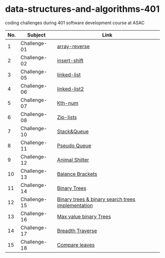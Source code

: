 # data-structures-and-algorithms-401
coding challenges during 401 software development course at ASAC


| No. | Subject | Link |
|-----|-----|-----|
| 1 | Challenge-01 | [array-reverse](https://github.com/Yousef27h/data-structures-and-algorithms-401/blob/main/challenges/array-reverse-challenge/README.md) |
| 2 | Challenge-02 | [insert-shift](https://github.com/Yousef27h/data-structures-and-algorithms-401/tree/main/challenges/array-insert-shift-challenge) |
| 3 | Challenge-05 | [linked-list](https://github.com/Yousef27h/data-structures-and-algorithms-401/blob/main/challenges/linked-list/README.md) |
| 4 | Challenge-06 | [linked-list2](https://github.com/Yousef27h/data-structures-and-algorithms-401/blob/main/challenges/linked-list/README.md) |
| 5 | Challenge-07 | [Kth-num](https://github.com/Yousef27h/data-structures-and-algorithms-401/blob/main/challenges/linked-list/README.md) |
| 6 | Challenge-08 | [Zip-lists](https://github.com/Yousef27h/data-structures-and-algorithms-401/blob/main/challenges/linked-list/README.md) |
| 7 | Challenge-10 | [Stack&Queue](https://github.com/Yousef27h/data-structures-and-algorithms-401/blob/main/challenges/linked-list/README.md) |
| 8 | Challenge-11 | [Pseudo Queue](https://github.com/Yousef27h/data-structures-and-algorithms-401/blob/main/challenges/linked-list/README.md) |
|9 | Challenge-12 | [Animal Shilter](https://github.com/Yousef27h/data-structures-and-algorithms-401/blob/main/challenges/linked-list/README.md) |
|10 | Challenge-13 | [Balance Brackets](https://github.com/Yousef27h/data-structures-and-algorithms-401/blob/main/challenges/linked-list/README.md) |
|11 | Challenge-14 | [Binary Trees](https://github.com/Yousef27h/data-structures-and-algorithms-401/blob/main/challenges/trees/README.md) |
|12 | Challenge-15 | [Binary trees & binary search trees implementation](https://github.com/Yousef27h/data-structures-and-algorithms-401/blob/main/challenges/trees/README.md) |
|13 | Challenge-16 | [Max value binary Trees](https://github.com/Yousef27h/data-structures-and-algorithms-401/blob/main/challenges/trees/README.md) |
|14 | Challenge-17 | [Breadth Traverse](https://github.com/Yousef27h/data-structures-and-algorithms-401/blob/main/challenges/trees/README.md) |
|15 | Challenge-18 | [Compare leaves](https://github.com/Yousef27h/data-structures-and-algorithms-401/blob/main/challenges/trees/README.md) |